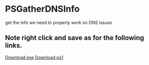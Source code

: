 # PSGatherDNSInfo
get the info we need to properly work on DNS issues

## Note right click and save as for the following links.
[Download exe](https://github.com/mrdatawolf/PSGatherDNSInfo/releases/download/v1.0.0/Get-DomainInfo.exe) 
[Download ps1](https://github.com/mrdatawolf/PSGatherDNSInfo/releases/download/v1.0.0/Get-DomainInfo.ps1)
